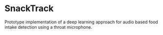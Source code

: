 # SnackTrack

Prototype implementation of a deep learning approach for audio based food intake detection using a throat microphone.